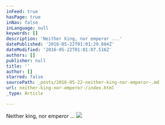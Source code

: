 ```yaml
---
inFeed: true
hasPage: true
inNav: false
inLanguage: null
keywords: []
description: 'Neither king, nor emperor ...'
datePublished: '2016-05-22T01:01:29.884Z'
dateModified: '2016-05-22T01:01:07.516Z'
authors: []
publisher: null
title: ''
author: []
starred: false
sourcePath: _posts/2016-05-22-neither-king-nor-emperor-.md
url: neither-king-nor-emperor-/index.html
_type: Article

---
```

Neither king, nor emperor ...
![](https://the-grid-user-content.s3-us-west-2.amazonaws.com/a1b7bda3-f3a4-4f39-8b99-1d45edca75c5.jpg)